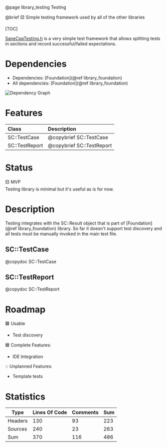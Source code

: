 @page library_testing Testing

@brief 🟨 Simple testing framework used by all of the other libraries

[TOC]

[SaneCppTesting.h](https://github.com/Pagghiu/SaneCppLibraries/releases/latest/download/SaneCppTesting.h) is a very simple test framework that allows splitting tests in sections and record successful/failed expectations.

# Dependencies
- Dependencies: [Foundation](@ref library_foundation)
- All dependencies: [Foundation](@ref library_foundation)

![Dependency Graph](Testing.svg)


# Features
| Class             | Description               |
|:------------------|:--------------------------|
| SC::TestCase      | @copybrief SC::TestCase   |      
| SC::TestReport    | @copybrief SC::TestReport |

# Status

🟨 MVP  
Testing library is minimal but it's useful as is for now.

# Description
Testing integrates with the SC::Result object that is part of [Foundation](@ref library_foundation) library.
So far it doesn't support test discovery and all tests must be manually invoked in the main test file.

## SC::TestCase
@copydoc SC::TestCase

## SC::TestReport
@copydoc SC::TestReport

# Roadmap

🟩 Usable
- Test discovery

🟦 Complete Features:
- IDE Integration

💡 Unplanned Features:
- Template tests

# Statistics
| Type      | Lines Of Code | Comments  | Sum   |
|-----------|---------------|-----------|-------|
| Headers   | 130			| 93		| 223	|
| Sources   | 240			| 23		| 263	|
| Sum       | 370			| 116		| 486	|
